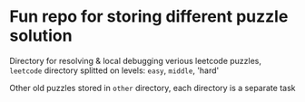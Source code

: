 # Fun repo for storing different puzzle solution

Directory for resolving & local debugging verious leetcode puzzles, `leetcode` directory splitted on levels: `easy`, `middle`, 'hard'

Other old puzzles stored in `other` directory, each directory is a separate task